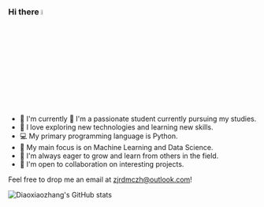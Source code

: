 ### Hi there <a href="https://www.gautamkrishnar.com/"><img src="https://media.giphy.com/media/hvRJCLFzcasrR4ia7z/giphy.gif" width="5%"></a>

<!--
**Diaoxiaozhang/Diaoxiaozhang** is a ✨ _special_ ✨ repository because its `README.md` (this file) appears on your GitHub profile.
-->

- 🏫 I'm currently 🏫 I'm a passionate student currently pursuing my studies.
- 🌱 I love exploring new technologies and learning new skills.
- 💻 My primary programming language is Python.
- 🎯 My main focus is on Machine Learning and Data Science.
- 🌱 I'm always eager to grow and learn from others in the field.
- 🤝 I'm open to collaboration on interesting projects.

Feel free to drop me an email at zjrdmczh@outlook.com!

![Diaoxiaozhang's GitHub stats](https://github-readme-stats.vercel.app/api?username=Diaoxiaozhang)
